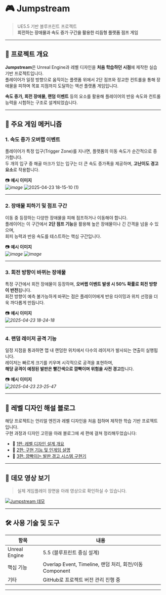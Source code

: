 # 🎮 Jumpstream

> UE5.5 기반 블루프린트 프로젝트  
> **회전하는 장애물과 속도 증가 구간을 활용한 리듬형 플랫폼 점프 게임**

---

## 🧩 프로젝트 개요

**Jumpstream**은 Unreal Engine과 레벨 디자인을 **처음 학습하던 시점**에 제작한 실습 기반 프로젝트입니다.  
플레이어가 일정 방향으로 움직이는 플랫폼 위에서 2단 점프와 정교한 컨트롤을 통해 장애물을 피하며 목표 지점까지 도달하는 액션 플랫폼 게임입니다.

**속도 증가, 회전 장애물, 랜덤 이벤트** 등의 요소를 활용해 플레이어의 반응 속도와 컨트롤 능력을 시험하는 구조로 설계되었습니다.

---

## 🚀 주요 게임 메커니즘

### 1. 속도 증가 오버랩 이벤트

플레이어가 특정 입구(Trigger Zone)를 지나면, 플랫폼의 이동 속도가 순간적으로 증가합니다.  
두 개의 입구 중 해골 마크가 있는 입구는 더 큰 속도 증가폭을 제공하며, **고난이도 경고 요소**로 작용합니다.

📷 **예시 이미지**  
*![image](https://github.com/user-attachments/assets/e33f537c-ae4b-480d-bded-ef9e7007a57a)*
![2025-04-23 18-15-10 (1)](https://github.com/user-attachments/assets/b4182d2e-d28e-4920-a14a-5d6cac2219d0)

---

### 2. 장애물 피하기 및 점프 구간

이동 중 등장하는 다양한 장애물을 피해 점프하거나 이동해야 합니다.  
플레이어는 이 구간에서 **2단 점프 기능**을 활용해 높은 장애물이나 긴 간격을 넘을 수 있으며,  
회피 능력과 반응 속도를 테스트하는 핵심 구간입니다.

📷 **예시 이미지**  
*![image](https://github.com/user-attachments/assets/12435606-a667-4907-9309-c88fecd69718)*
*![image](https://github.com/user-attachments/assets/e878b356-93a3-43b8-9bc4-4668bc9412de)*

---

### 3. 회전 방향이 바뀌는 장애물

특정 구간에서 회전 장애물이 등장하며, **오버랩 이벤트 발생 시 50% 확률로 회전 방향이 반전**됩니다.  
회전 방향이 예측 불가능하게 바뀌는 점은 플레이어에게 반응 타이밍과 위치 선정을 더욱 까다롭게 만듭니다.

📷 **예시 이미지**  
*![2025-04-23 18-24-18](https://github.com/user-attachments/assets/d259b946-3076-4054-b471-974a9f98f836)*

---

### 4. 랜덤 레이저 공격 기능

일정 지점을 통과하면 맵 내 랜덤한 위치에서 다수의 레이저가 발사되는 연출이 실행됩니다.  
레이저는 빠르게 크기를 키우며 시각적으로 공격을 표현하며,  
**해당 공격이 예정된 발판은 빨간색으로 깜빡이며 위험을 사전 경고**합니다.

📷 **예시 이미지**  
*![2025-04-23 23-25-47](https://github.com/user-attachments/assets/0db9253f-fed2-431e-9835-4ec178730da8)*


---

## 🧠 레벨 디자인 해설 블로그

해당 프로젝트는 언리얼 엔진과 레벨 디자인을 처음 접하며 제작한 학습 기반 프로젝트입니다.  
구현 과정과 디자인 고민을 아래 블로그에 세 편에 걸쳐 정리해두었습니다:

- 📘 [1편: 레벨 디자인 설계 개요](https://roanne.tistory.com/20)  
- 📙 [2편: 구현 기능 및 인게임 설명](https://roanne.tistory.com/78)
- 📕 [3편: 깜빡이는 발판 경고 시스템 구현기](https://roanne.tistory.com/77)
  
---

## 🎥 데모 영상 보기

> 실제 게임플레이 장면을 아래 영상으로 확인하실 수 있습니다.

[![Jumpstream 데모](https://img.youtube.com/vi/AvZWBLWbwPQ/0.jpg)](https://www.youtube.com/watch?v=AvZWBLWbwPQ)

---

## 🛠 사용 기술 및 도구

| 항목 | 내용 |
|------|------|
| Unreal Engine | 5.5 (블루프린트 중심 설계) |
| 핵심 기능 | Overlap Event, Timeline, 랜덤 처리, 회전/이동 Component |
| 기타 | GitHub로 프로젝트 버전 관리 진행 중 |

---

